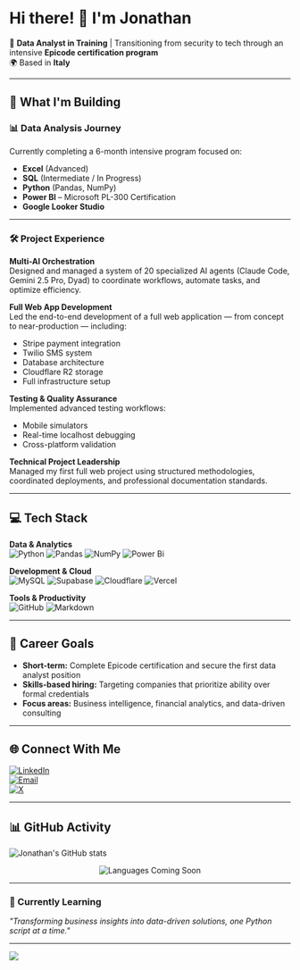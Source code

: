 # Hi there! 👋 I'm Jonathan

🎯 **Data Analyst in Training** | Transitioning from security to tech through an intensive **Epicode certification program**  
🌍 Based in **Italy**

---

## 🚀 What I'm Building

### 📊 **Data Analysis Journey**  
Currently completing a 6-month intensive program focused on:  
- **Excel** (Advanced)  
- **SQL** (Intermediate / In Progress)  
- **Python** (Pandas, NumPy)  
- **Power BI** – Microsoft PL-300 Certification  
- **Google Looker Studio**

---

### 🛠️ Project Experience  

**Multi-AI Orchestration**  
Designed and managed a system of 20 specialized AI agents (Claude Code, Gemini 2.5 Pro, Dyad) to coordinate workflows, automate tasks, and optimize efficiency.  

**Full Web App Development**  
Led the end-to-end development of a full web application — from concept to near-production — including:  
- Stripe payment integration  
- Twilio SMS system  
- Database architecture  
- Cloudflare R2 storage  
- Full infrastructure setup  

**Testing & Quality Assurance**  
Implemented advanced testing workflows:  
- Mobile simulators  
- Real-time localhost debugging  
- Cross-platform validation  

**Technical Project Leadership**  
Managed my first full web project using structured methodologies, coordinated deployments, and professional documentation standards.  

---

## 💻 Tech Stack

**Data & Analytics**  
![Python](https://img.shields.io/badge/python-3670A0?style=for-the-badge&logo=python&logoColor=ffdd54)
![Pandas](https://img.shields.io/badge/pandas-%23150458.svg?style=for-the-badge&logo=pandas&logoColor=white)
![NumPy](https://img.shields.io/badge/numpy-%23013243.svg?style=for-the-badge&logo=numpy&logoColor=white)
![Power Bi](https://img.shields.io/badge/power_bi-F2C811?style=for-the-badge&logo=powerbi&logoColor=black)

**Development & Cloud**  
![MySQL](https://img.shields.io/badge/mysql-4479A1.svg?style=for-the-badge&logo=mysql&logoColor=white)
![Supabase](https://img.shields.io/badge/Supabase-3ECF8E?style=for-the-badge&logo=supabase&logoColor=white)
![Cloudflare](https://img.shields.io/badge/Cloudflare-F38020?style=for-the-badge&logo=Cloudflare&logoColor=white)
![Vercel](https://img.shields.io/badge/vercel-%23000000.svg?style=for-the-badge&logo=vercel&logoColor=white)

**Tools & Productivity**  
![GitHub](https://img.shields.io/badge/github-%23121011.svg?style=for-the-badge&logo=github&logoColor=white)
![Markdown](https://img.shields.io/badge/markdown-%23000000.svg?style=for-the-badge&logo=markdown&logoColor=white)

---

## 🎯 Career Goals

- **Short-term:** Complete Epicode certification and secure the first data analyst position  
- **Skills-based hiring:** Targeting companies that prioritize ability over formal credentials  
- **Focus areas:** Business intelligence, financial analytics, and data-driven consulting  

---

## 🌐 Connect With Me

[![LinkedIn](https://img.shields.io/badge/LinkedIn-%230077B5.svg?logo=linkedin&logoColor=white)](https://linkedin.com/in/jonathan-santhanam)  
[![Email](https://img.shields.io/badge/Email-D14836?logo=gmail&logoColor=white)](mailto:jonathan.santhanam@gmail.com)  
[![X](https://img.shields.io/badge/X-black.svg?logo=X&logoColor=white)](https://x.com/@JonSa80)

---

## 📊 GitHub Activity

![Jonathan's GitHub stats](https://github-readme-stats.vercel.app/api?username=JonathanSanthanam&show_icons=true&theme=vue-dark&hide_border=false&include_all_commits=false&count_private=false)

<div align="center">
  <img src="https://img.shields.io/badge/Languages-Coming%20Soon-blue?style=for-the-badge&logo=github&logoColor=white" alt="Languages Coming Soon"/>
</div>

---

### 💭 Currently Learning  
*"Transforming business insights into data-driven solutions, one Python script at a time."*

---

[![](https://visitcount.itsvg.in/api?id=JonathanSanthanam&icon=0&color=0)](https://visitcount.itsvg.in)
